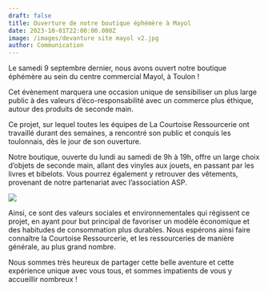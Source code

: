 ```yaml
---
draft: false
title: Ouverture de notre boutique éphémère à Mayol
date: 2023-10-01T22:00:00.000Z
image: /images/devanture site mayol v2.jpg
author: Communication
---
```


Le samedi 9 septembre dernier, nous avons ouvert notre boutique éphémère au sein du centre commercial Mayol, à Toulon !

Cet évènement marquera une occasion unique de sensibiliser un plus large public à des valeurs d’éco-responsabilité avec un commerce plus éthique, autour des produits de seconde main.

Ce projet, sur lequel toutes les équipes de La Courtoise Ressourcerie ont travaillé durant des semaines, a rencontré son public et conquis les toulonnais, dès le jour de son ouverture.

Notre boutique, ouverte du lundi au samedi de 9h à 19h, offre un large choix d’objets de seconde main, allant des vinyles aux jouets, en passant par les livres et bibelots. Vous pourrez également y retrouver des vêtements, provenant de notre partenariat avec l’association ASP.

![](</images/intérieur magasin Mayol.jpg>)

Ainsi, ce sont des valeurs sociales et environnementales qui régissent ce projet, en ayant pour but principal de favoriser un
modèle économique et des habitudes de consommation plus durables. Nous espérons ainsi faire connaître la Courtoise Ressourcerie, et les ressourceries de manière générale, au plus grand nombre.

Nous sommes très heureux de partager cette belle aventure et cette expérience unique avec vous tous, et sommes impatients de vous y accueillir nombreux !
